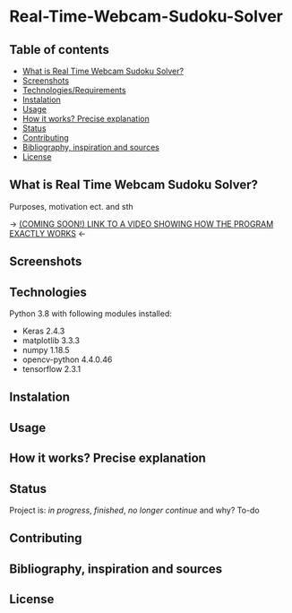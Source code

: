 # Real-Time-Webcam-Sudoku-Solver

## Table of contents
* [What is Real Time Webcam Sudoku Solver?](#What-is-Real-Time-Webcam-Sudoku-Solver?)
* [Screenshots](#Screenshots)
* [Technologies/Requirements](#Technologies/Requirements)
* [Instalation](#Instalation)
* [Usage](#Usage)
* [How it works? Precise explanation](#How-it-works?-Precise-explanation)
* [Status](#Status)
* [Contributing](#Contributing)
* [Bibliography, inspiration and sources](#Bibliography,-inspiration-and-sources)
* [License](#License)

## What is Real Time Webcam Sudoku Solver?
Purposes, motivation ect.
and sth

-> [(COMING SOON!) LINK TO A VIDEO SHOWING HOW THE PROGRAM EXACTLY WORKS]() <-

## Screenshots


## Technologies
Python 3.8 with following modules installed:
* Keras 2.4.3
* matplotlib 3.3.3
* numpy 1.18.5
* opencv-python 4.4.0.46
* tensorflow 2.3.1

## Instalation


## Usage


## How it works? Precise explanation


## Status
Project is: _in progress_, _finished_, _no longer continue_ and why?
To-do

## Contributing


## Bibliography, inspiration and sources


## License
